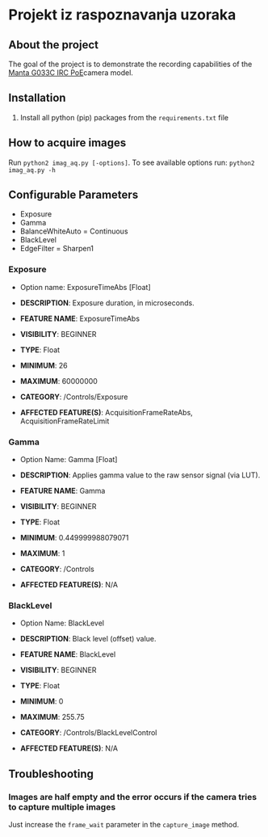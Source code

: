 # Projekt iz raspoznavanja uzoraka

## About the project
The goal of the project is to demonstrate the recording capabilities of the
[Manta G033C IRC PoE](https://www.alliedvision.com/en/products/cameras.html?nc#spectrum%2F-1%2FmaxFrameRate%2F-1%2FresolutionCalc%2F-1%2Fcolor%2F-1%2FsensorSize%2F-1%2Fsensor%2F-1%2Fseries%2F11%2Ftext%2F%2Fintf%2F-1%2Finterfacefilter%2F-1%2F)camera model. 

## Installation
1. Install all python (pip) packages from the `requirements.txt` file

## How to acquire images
Run `python2 imag_aq.py [-options]`.
To see available options run: `python2 imag_aq.py -h`

## Configurable Parameters
* Exposure
* Gamma
* BalanceWhiteAuto = Continuous
* BlackLevel
* EdgeFilter = Sharpen1

### Exposure
* Option name: ExposureTimeAbs [Float]

* **DESCRIPTION**:
Exposure duration, in microseconds.

* **FEATURE NAME**: ExposureTimeAbs
* **VISIBILITY**: BEGINNER
* **TYPE**: Float
* **MINIMUM**: 26
* **MAXIMUM**: 60000000
* **CATEGORY**: /Controls/Exposure

* **AFFECTED FEATURE(S)**:
AcquisitionFrameRateAbs, AcquisitionFrameRateLimit

### Gamma
* Option Name: Gamma [Float]

* **DESCRIPTION**:
Applies gamma value to the raw sensor signal (via LUT).

* **FEATURE NAME**: Gamma

* **VISIBILITY**: BEGINNER

* **TYPE**: Float

* **MINIMUM**: 0.449999988079071

* **MAXIMUM**: 1

* **CATEGORY**: /Controls

* **AFFECTED FEATURE(S)**: N/A

### BlackLevel
* Option Name: BlackLevel

* **DESCRIPTION**:
Black level (offset) value.

* **FEATURE NAME**: BlackLevel

* **VISIBILITY**: BEGINNER

* **TYPE**: Float

* **MINIMUM**: 0

* **MAXIMUM**: 255.75
* **CATEGORY**: /Controls/BlackLevelControl

* **AFFECTED FEATURE(S)**: N/A

## Troubleshooting
### Images are half empty and the error occurs if the camera tries to capture multiple images
Just increase the `frame_wait` parameter in the `capture_image` method.

